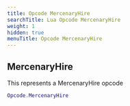 ```yaml
---
title: Opcode MercenaryHire
searchTitle: Lua Opcode MercenaryHire
weight: 1
hidden: true
menuTitle: Opcode MercenaryHire
---
```

## MercenaryHire

This represents a MercenaryHire opcode
```lua
Opcode.MercenaryHire
```